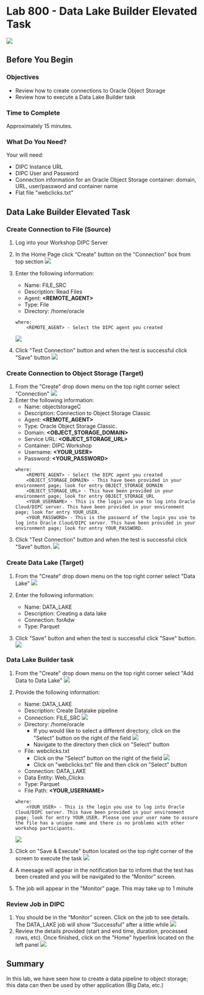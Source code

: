 # Lab 800 - Data Lake Builder Elevated Task 
![](images/800/image800_0.png)

## Before You Begin

### Objectives
-   Review how to create connections to Oracle Object Storage
-   Review how to execute a Data Lake Builder task

### Time to Complete 
Approximately 15 minutes.

### What Do You Need?
Your will need:
- DIPC Instance URL
- DIPC User and Password
- Connection information for an Oracle Object Storage container: domain, URL, user/password and container name
- Flat file "webclicks.txt"


## Data Lake Builder Elevated Task

### Create Connection to File (Source)
1. Log into your Workshop DIPC Server
2.	In the Home Page click “Create" button on the "Connection” box from top section 
![](images/800/image800_6.1.png)
3. 	Enter the following information:
	- Name: FILE_SRC
	- Description: Read Files
	- Agent: **\<REMOTE_AGENT\>**
	- Type: File
	- Directory: /home/oracle
	```
	where:
		<REMOTE_AGENT> - Select the DIPC agent you created 
	```
	![](images/800/image800_7.png)

 4. Click "Test Connection" button and when the test is successful click "Save" button 
 	![](images/800/image800_7.2.png)


### Create Connection to Object Storage (Target)
1. From the "Create" drop down menu on the top right corner select "Connection" 
![](images/800/image800_8.png)
2.	Enter the following information:
    - Name: objectstorageC 
    - Description: Connection to Object Storage Classic
    - Agent: **\<REMOTE_AGENT\>**
    - Type: Oracle Object Storage Classic.
    - Domain: **\<OBJECT_STORAGE_DOMAIN\>**
	- Service URL: **\<OBJECT_STORAGE_URL\>**
	- Container: DIPC Workshop
    - Username: **<YOUR_USER\>**
    - Password: **<YOUR_PASSWORD\>**
	```
	where:
		<REMOTE_AGENT> - Select the DIPC agent you created 
		<OBJECT_STORAGE_DOMAIN> - This have been provided in your environment page; look for entry OBJECT_STORAGE_DOMAIN
		<OBJECT_STORAGE_URL> - This have been provided in your environment page; look for entry OBJECT_STORAGE_URL
		<YOUR_USERNAME> - This is the login you use to log into Oracle Cloud/DIPC server. This have been provided in your environment page; look for entry YOUR_USER.
		<YOUR_PASSWORD> - This is the password of the login you use to log into Oracle Cloud/DIPC server. This have been provided in your environment page; look for entry YOUR_PASSWORD.
	```
3. Click "Test Connection" button and when the test is successful click "Save" button. 
![](images/800/image800_9.1.png)


### Create Data Lake (Target)
1. From the "Create" drop down menu on the top right corner select "Data Lake" 
![](images/800/image800_10.png)
2.	Enter the following information:
    - Name: DATA_LAKE
    - Description: Creating a data lake
    - Connection: forAdw
    - Type: Parquet

3. Click "Save" button and when the test is successful click "Save" button. 
![](images/800/image800_11.1.png)


### Data Lake Builder task
1.	From the "Create" drop down menu on the top right corner select "Add Data to Data Lake" 
![](images/800/image800_12.png)
2.	Provide the following information:
	- Name:  DATA_LAKE
	- Description: Create Datalake pipeline
	- Connection: FILE_SRC
	![](images/800/image800_13.png)
	- Directory: /home/oracle 
		- If you would like to select a different directory, click on the "Select" button on the right of the field 
		![](images/800/image800_14.png)
		- Navigate to the directory then click on "Select" button 
	- File: webclicks.txt
		- Click on the "Select" button on the right of the field
		![](images/800/image800_15.png)
		- Click on  "webclicks.txt" file and then click on "Select" button 
	- Connection: DATA_LAKE
	- Data Entity: Web_Clicks
	- Type: Parquet
	- File Path: **\<YOUR_USERNAME\>**
	```
	where:
		<YOUR_USER> - This is the login you use to log into Oracle Cloud/DIPC server. This have been provided in your environment page; look for entry YOUR_USER. Please use your user name to assure the file has a unique name and there is no problems with other workshop participants.
	```
		
	![](images/800/image800_16.png)

3. Click on "Save & Execute" button located on the top right corner of the screen to execute the task 
![](images/800/image800_17.png)
4.	A meesage  will appear in the notification bar to inform that the test has been created and you will be navigated to the “Monitor” screen. 
5.	The job will appear in the "Monitor" page. This may take up to 1 minute


### Review Job in DIPC
1.	You should be in the “Monitor” screen. Click on the job to see details. The DATA_LAKE job will show "Successful" after a little while 
![](images/800/image800_18.png)
2.	Review the details provided (start and end time, duration, processed rows, etc). Once finished, click on the "Home" hyperlink located on the left panel 
![](images/800/image800_19.png)


## Summary
In this lab, we have seen how to create a data pipeline to object storage; this data can then be used by other application (Big Data, etc.)
